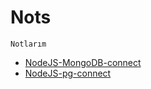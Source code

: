 # Nots
`Notlarım`
- [NodeJS-MongoDB-connect](./NodeJS-MongoDB-connect.md)
- [NodeJS-pg-connect](./NodeJS-pg-connect.md)

